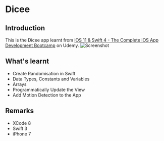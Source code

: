 # Dicee

## Introduction
This is the Dicee app learnt from [iOS 11 & Swift 4 - The Complete iOS App Development Bootcamp](https://www.udemy.com/ios-11-app-development-bootcamp/ "iOS 11 & Swift 4 - The Complete iOS App Development Bootcamp") on Udemy.
![Screenshot](https://lh3.googleusercontent.com/LCeK1vN6bGIOzdBsy1iiEQcbUSuVArljisWEjX0F8ZkwNDl9_e6INSyAha0ACWFts-DSPiOGWd4MyMTtVarPrvCKiQE7XCz4dOE7LI9-IOQj1Vxfd1x_ghFoXv0wClbzV9ZqhaXXW32Fr0qdxWCXgGU8F0rn7WTAy65zjIhvalluKRr3c4RbKsLNZ-LFijj1eUzgcKDIbtqK9Oe4IeotUEwNRmPfrMcexMaOT8rg85ryQXhxTRLACOrZgs94z_8cqX-fY7wKebe61-tVncw1jDRL3Ud3FsfZ7-typlZtX9NXij22UGfaNabRhCFmDJNpcukWlh0Vv6xTT7g7w-u9zh9AKMOQTf5b7ToaxEiAaqsFHETd2eTOFc4T9g0jpjfH0d-qvmwcRgz-kJrf_FIinGwdpWSXYQtAPiCEmQfgsJH990YZPFx_aXvWq8xcMIkwzHHxJLlMTHQxfG0kUYFYEYv_e9yuEy2WE8VvTfVaH0jwkeUoexshp05xqI0dylr-7EwAhcYc7ooC8mZUeAuIVTg2tQr052NkCMWJRKqK-VpFh3D8QdAMKg9A6ou_YHBcIBSxHzm2aBuacCW0hPHlqM9QZkSfm-geGVoviQw=w487-h801-no)

## What's learnt
* Create Randomisation in Swift
* Data Types, Constants and Variables
* Arrays
* Programmatically Update the View
* Add Motion Detection to the App

## Remarks
* XCode 8
* Swift 3
* iPhone 7

